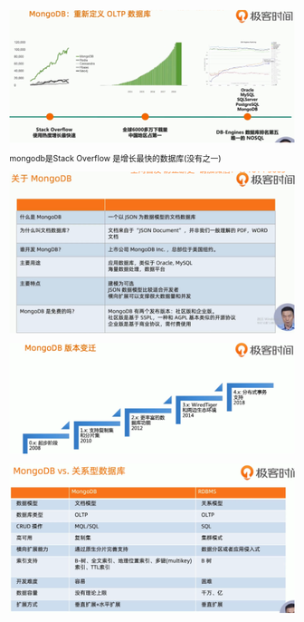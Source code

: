 ![1646634249820](README/1646634249820.png)

mongodb是Stack Overflow 是增长最快的数据库(没有之一)

![1646634301193](README/1646634301193.png)

![1646634486978](README/1646634486978.png)

![1646634632729](README/1646634632729.png)

